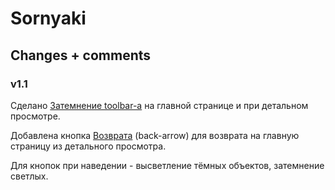 # Sornyaki
## Changes + comments
### v1.1 
Сделано <ins>Затемнение toolbar-а</ins> на главной странице и при детальном просмотре.

Добавлена кнопка <ins>Возврата</ins> (back-arrow) для возврата на главную страницу из детального просмотра.

Для кнопок при наведении - высветление тёмных объектов, затемнение светлых.